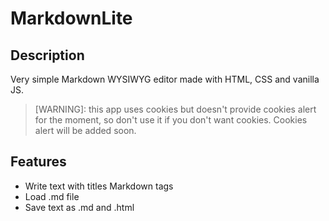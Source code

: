 # MarkdownLite

## Description
Very simple Markdown WYSIWYG editor made with HTML, CSS and vanilla JS.

> [WARNING]: this app uses cookies but doesn't provide cookies alert for the moment, so don't use it if you don't want cookies.
> Cookies alert will be added soon.

## Features

- Write text with titles Markdown tags
- Load .md file
- Save text as .md and .html
